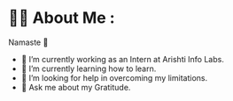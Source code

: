 # :man_technologist: About Me :

Namaste 🙏

- 🔭 I’m currently working as an Intern at Arishti Info Labs.
- 🌱 I’m currently learning how to learn.
- 🤔 I’m looking for help in overcoming my limitations.
- 💬 Ask me about my Gratitude.
